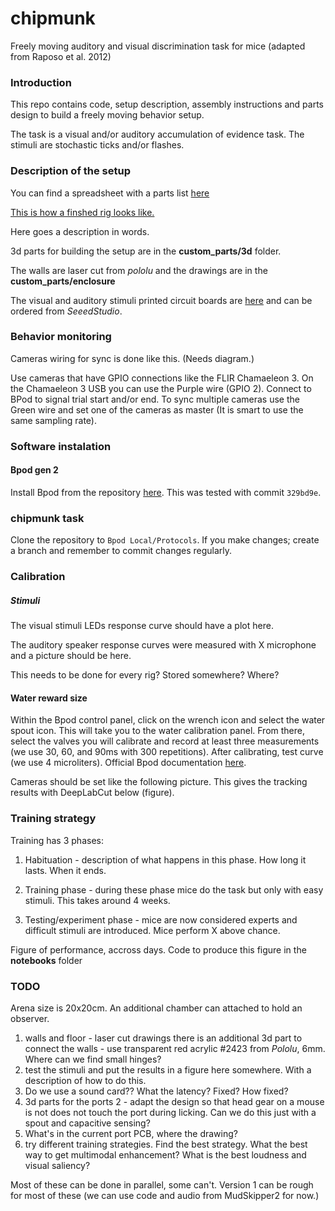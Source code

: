 # chipmunk

Freely moving auditory and visual discrimination task for mice (adapted from Raposo et al. 2012)


### Introduction

This repo contains code, setup description, assembly instructions and parts design to build a freely moving behavior setup.

The task is a visual and/or auditory accumulation of evidence task. The stimuli are stochastic ticks and/or flashes.


### Description of the setup

You can find a spreadsheet with a parts list [here](hardware_setup/parts_list.xlsx)
	
[This is how a finshed rig looks like.](images/rig.jpg)
	
Here goes a description in words.
	
3d parts for building the setup are in the **custom_parts/3d** folder.
	
The walls are laser cut from *pololu* and the drawings are in the **custom_parts/enclosure**
	
The visual and auditory stimuli printed circuit boards are [here](https://github.com/churchlandlab/SpatialSparrow/tree/dev-couto/pcb/led_panel_split) and can be ordered from *SeeedStudio*.

### Behavior monitoring

Cameras wiring for sync is done like this. (Needs diagram.)

Use cameras that have GPIO connections like the FLIR Chamaeleon 3. 
On the Chamaeleon 3 USB you can use the Purple wire (GPIO 2). Connect to BPod to signal trial start and/or end.  To sync multiple cameras use the Green wire and set one of the cameras as master (It is smart to use the same sampling rate). 
	
### Software instalation

#### Bpod gen 2

Install Bpod from the repository [here](https://github.com/sanworks/Bpod_Gen2). This was tested with commit `329bd9e`.

### chipmunk task
Clone the repository to `Bpod Local/Protocols`. If you make changes; create a branch and remember to commit changes regularly.

### Calibration 

##### Stimuli

The visual stimuli LEDs response curve should have a plot here.

The auditory speaker response curves were measured with X microphone and a picture should be here.

This needs to be done for every rig? Stored somewhere? Where?

#### Water reward size

Within the Bpod control panel, click on the wrench icon and select the water spout icon. This will take you to the water calibration panel. From there, select the valves you will calibrate and record at least three measurements (we use 30, 60, and 90ms with 300 repetitions). After calibrating, test curve (we use 4 microliters). Official Bpod documentation [here]([url](https://sites.google.com/site/bpoddocumentation/user-guide/general-concepts/liquid-calibration?pli=1)).




Cameras should be set like the following picture. This gives the tracking results with DeepLabCut below (figure).

### Training strategy

Training has 3 phases:

1. Habituation - description of what happens in this phase. How long it lasts. When it ends.

2. Training phase - during these phase mice do the task but only with easy stimuli. This takes around 4 weeks.

3. Testing/experiment phase - mice are now considered experts and difficult stimuli are introduced. Mice perform X above chance.
	
Figure of performance, accross days. Code to produce this figure in the **notebooks** folder
	

### TODO

Arena size is 20x20cm. An additional chamber can attached to hold an observer.
 
1. walls and floor - laser cut drawings there is an additional 3d part to connect the walls - use transparent red acrylic #2423 from *Pololu*, 6mm. Where can we find small hinges?
2. test the stimuli and put the results in a figure here somewhere. With a description of how to do this.
3. Do we use a sound card?? What the latency? Fixed? How fixed?
4. 3d parts for the ports 2 - adapt the design so that head gear on a mouse is not does not touch the port during licking. Can we do this just with a spout and capacitive sensing?
5. What's in the current port PCB, where the drawing?
6. try different training strategies. Find the best strategy. What the best way to get multimodal enhancement? What is the best loudness and visual saliency? 

Most of these can be done in parallel, some can't. Version 1 can be rough for most of these (we can use code and audio from MudSkipper2 for now.) 



